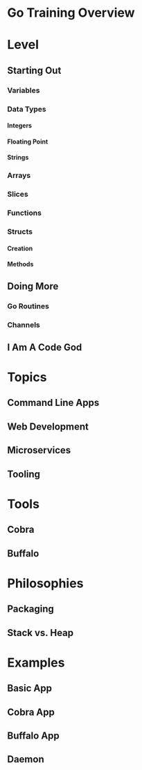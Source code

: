 # Go Training Overview


# Level

## Starting Out
### Variables

### Data Types
#### Integers
#### Floating Point
#### Strings

### Arrays

### Slices

### Functions

### Structs
#### Creation
#### Methods

## Doing More
### Go Routines
### Channels

## I Am A Code God


# Topics
## Command Line Apps

## Web Development

## Microservices

## Tooling

# Tools
## Cobra
## Buffalo

# Philosophies
## Packaging
## Stack vs. Heap

# Examples
## Basic App
## Cobra App
## Buffalo App
## Daemon
